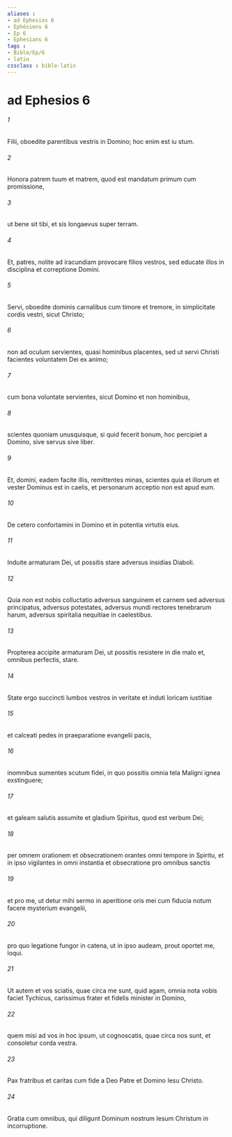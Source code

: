 ```yaml
---
aliases : 
- ad Ephesios 6
- Éphésiens 6
- Ep 6
- Ephesians 6
tags : 
- Bible/Ep/6
- latin
cssclass : bible-latin
---
```


# ad Ephesios 6

###### 1
Filii, oboedite parentibus vestris in Domino; hoc enim est iu stum. 
###### 2
Honora patrem tuum et matrem, quod est mandatum primum cum promissione, 
###### 3
ut bene sit tibi, et sis longaevus super terram. 
###### 4
Et, patres, nolite ad iracundiam provocare filios vestros, sed educate illos in disciplina et correptione Domini.
###### 5
Servi, oboedite dominis carnalibus cum timore et tremore, in simplicitate cordis vestri, sicut Christo; 
###### 6
non ad oculum servientes, quasi hominibus placentes, sed ut servi Christi facientes voluntatem Dei ex animo; 
###### 7
cum bona voluntate servientes, sicut Domino et non hominibus, 
###### 8
scientes quoniam unusquisque, si quid fecerit bonum, hoc percipiet a Domino, sive servus sive liber.
###### 9
Et, domini, eadem facite illis, remittentes minas, scientes quia et illorum et vester Dominus est in caelis, et personarum acceptio non est apud eum.
###### 10
De cetero confortamini in Domino et in potentia virtutis eius. 
###### 11
Induite armaturam Dei, ut possitis stare adversus insidias Diaboli. 
###### 12
Quia non est nobis colluctatio adversus sanguinem et carnem sed adversus principatus, adversus potestates, adversus mundi rectores tenebrarum harum, adversus spiritalia nequitiae in caelestibus.
###### 13
Propterea accipite armaturam Dei, ut possitis resistere in die malo et, omnibus perfectis, stare. 
###### 14
State ergo succincti lumbos vestros in veritate et induti loricam iustitiae 
###### 15
et calceati pedes in praeparatione evangelii pacis, 
###### 16
inomnibus sumentes scutum fidei, in quo possitis omnia tela Maligni ignea exstinguere; 
###### 17
et galeam salutis assumite et gladium Spiritus, quod est verbum Dei; 
###### 18
per omnem orationem et obsecrationem orantes omni tempore in Spiritu, et in ipso vigilantes in omni instantia et obsecratione pro omnibus sanctis 
###### 19
et pro me, ut detur mihi sermo in aperitione oris mei cum fiducia notum facere mysterium evangelii, 
###### 20
pro quo legatione fungor in catena, ut in ipso audeam, prout oportet me, loqui.
###### 21
Ut autem et vos sciatis, quae circa me sunt, quid agam, omnia nota vobis faciet Tychicus, carissimus frater et fidelis minister in Domino, 
###### 22
quem misi ad vos in hoc ipsum, ut cognoscatis, quae circa nos sunt, et consoletur corda vestra.
###### 23
Pax fratribus et caritas cum fide a Deo Patre et Domino Iesu Christo. 
###### 24
Gratia cum omnibus, qui diligunt Dominum nostrum Iesum Christum in incorruptione.
